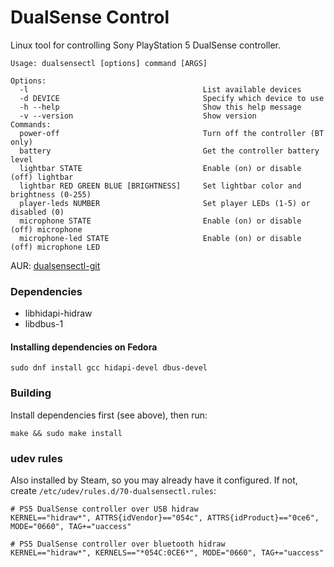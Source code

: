 # DualSense Control

Linux tool for controlling Sony PlayStation 5 DualSense controller.

    Usage: dualsensectl [options] command [ARGS]

    Options:
      -l                                       List available devices
      -d DEVICE                                Specify which device to use
      -h --help                                Show this help message
      -v --version                             Show version
    Commands:
      power-off                                Turn off the controller (BT only)
      battery                                  Get the controller battery level
      lightbar STATE                           Enable (on) or disable (off) lightbar
      lightbar RED GREEN BLUE [BRIGHTNESS]     Set lightbar color and brightness (0-255)
      player-leds NUMBER                       Set player LEDs (1-5) or disabled (0)
      microphone STATE                         Enable (on) or disable (off) microphone
      microphone-led STATE                     Enable (on) or disable (off) microphone LED


AUR: [dualsensectl-git](https://aur.archlinux.org/packages/dualsensectl-git/)

### Dependencies

* libhidapi-hidraw
* libdbus-1

#### Installing dependencies on Fedora

    sudo dnf install gcc hidapi-devel dbus-devel

### Building

Install dependencies first (see above), then run:

    make && sudo make install

### udev rules

Also installed by Steam, so you may already have it configured. If not, create `/etc/udev/rules.d/70-dualsensectl.rules`:

    # PS5 DualSense controller over USB hidraw
    KERNEL=="hidraw*", ATTRS{idVendor}=="054c", ATTRS{idProduct}=="0ce6", MODE="0660", TAG+="uaccess"

    # PS5 DualSense controller over bluetooth hidraw
    KERNEL=="hidraw*", KERNELS=="*054C:0CE6*", MODE="0660", TAG+="uaccess"
